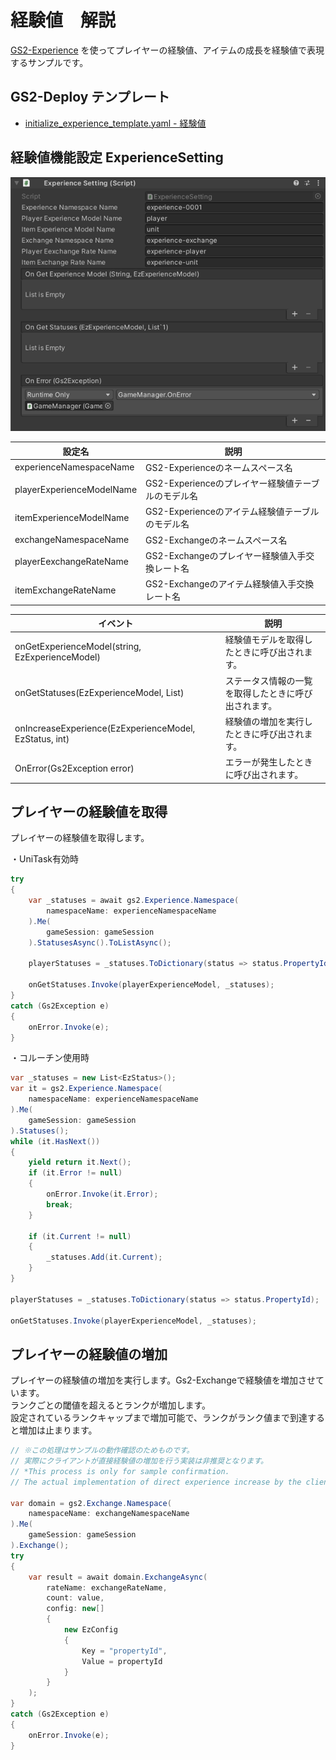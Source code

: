 # 経験値　解説

[GS2-Experience](https://app.gs2.io/docs/index.html#gs2-experience) を使ってプレイヤーの経験値、アイテムの成長を経験値で表現するサンプルです。


## GS2-Deploy テンプレート

- [initialize_experience_template.yaml - 経験値](../Templates/initialize_experience_template.yaml)

## 経験値機能設定 ExperienceSetting

![インスペクターウィンドウ](Experience.png)

| 設定名 | 説明 |
|---|----------------------------------|
| experienceNamespaceName | GS2-Experienceのネームスペース名         |
| playerExperienceModelName | GS2-Experienceのプレイヤー経験値テーブルのモデル名 |
| itemExperienceModelName | GS2-Experienceのアイテム経験値テーブルのモデル名  |
| exchangeNamespaceName | GS2-Exchangeのネームスペース名 |
| playerEexchangeRateName | GS2-Exchangeのプレイヤー経験値入手交換レート名    |
| itemExchangeRateName | GS2-Exchangeのアイテム経験値入手交換レート名     |

| イベント | 説明 |
|---|---|
| onGetExperienceModel(string, EzExperienceModel) | 経験値モデルを取得したときに呼び出されます。 |
| onGetStatuses(EzExperienceModel, List<EzStatus>) | ステータス情報の一覧を取得したときに呼び出されます。 |
| onIncreaseExperience(EzExperienceModel, EzStatus, int) | 経験値の増加を実行したときに呼び出されます。 |
| OnError(Gs2Exception error) | エラーが発生したときに呼び出されます。 |

## プレイヤーの経験値を取得

プレイヤーの経験値を取得します。

・UniTask有効時
```c#
try
{
    var _statuses = await gs2.Experience.Namespace(
        namespaceName: experienceNamespaceName
    ).Me(
        gameSession: gameSession
    ).StatusesAsync().ToListAsync();

    playerStatuses = _statuses.ToDictionary(status => status.PropertyId);

    onGetStatuses.Invoke(playerExperienceModel, _statuses);
}
catch (Gs2Exception e)
{
    onError.Invoke(e);
}
```
・コルーチン使用時
```c#
var _statuses = new List<EzStatus>();
var it = gs2.Experience.Namespace(
    namespaceName: experienceNamespaceName
).Me(
    gameSession: gameSession
).Statuses();
while (it.HasNext())
{
    yield return it.Next();
    if (it.Error != null)
    {
        onError.Invoke(it.Error);
        break;
    }

    if (it.Current != null)
    {
        _statuses.Add(it.Current);
    }
}

playerStatuses = _statuses.ToDictionary(status => status.PropertyId);

onGetStatuses.Invoke(playerExperienceModel, _statuses);
```

## プレイヤーの経験値の増加

プレイヤーの経験値の増加を実行します。Gs2-Exchangeで経験値を増加させています。  
ランクごとの閾値を超えるとランクが増加します。    
設定されているランクキャップまで増加可能で、ランクがランク値まで到達すると増加は止まります。

```c#
// ※この処理はサンプルの動作確認のためものです。
// 実際にクライアントが直接経験値の増加を行う実装は非推奨となります。
// *This process is only for sample confirmation.
// The actual implementation of direct experience increase by the client is deprecated.

var domain = gs2.Exchange.Namespace(
    namespaceName: exchangeNamespaceName
).Me(
    gameSession: gameSession
).Exchange();
try
{
    var result = await domain.ExchangeAsync(
        rateName: exchangeRateName,
        count: value,
        config: new[]
        {
            new EzConfig
            {
                Key = "propertyId",
                Value = propertyId
            }
        }
    );
}
catch (Gs2Exception e)
{
    onError.Invoke(e);
}
```

